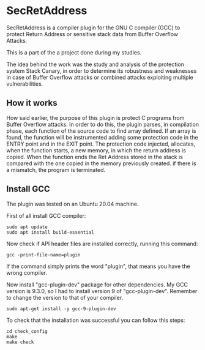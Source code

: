 # SecRetAddress
SecRetAddress is a compiler plugin for the GNU C compiler (GCC) to protect Return Address or sensitive stack data from Buffer Overflow Attacks.

This is a part of the a project done during my studies.

The idea behind the work was the study and analysis of the protection system Stack Canary, in order to determine its robustness and weaknesses in case of Buffer Overflow attacks or combined attacks exploiting multiple vulnerabilities.

## How it works

How said earlier, the purpose of this plugin is protect C programs from Buffer Overflow attacks. In order to do this, the plugin parses, in compilation phase, each function of the source code to find array defined. If an array is found, the function will be instrumented adding some protection code in the ENTRY point and in the EXIT point.
The protection code injected, allocates, when the function starts, a new memory, in which the return address is copied. When the function ends the Ret Address stored in the stack is compared with the one copied in the memory previously created. if there is a mismatch, the program is terminated.


## Install GCC

The plugin was tested on an Ubuntu 20.04 machine.

First of all install GCC compiler:

``` 
sudo apt update
sudo apt install build-essential
```
Now check if API header files are installed correctly, running this command:
```
gcc -print-file-name=plugin
```
If the command simply prints the word "plugin", that means you have the wrong compiler.

Now install "gcc-plugin-dev" package for other dependencies.
My GCC version is 9.3.0, so I had to install version 9 of "gcc-plugin-dev".
Remember to change the version to that of your compiler.

```
sudo apt-get install -y gcc-9-plugin-dev
```

To check that the installation was successful you can follow this steps:
```
cd check_config
make
make check
```


